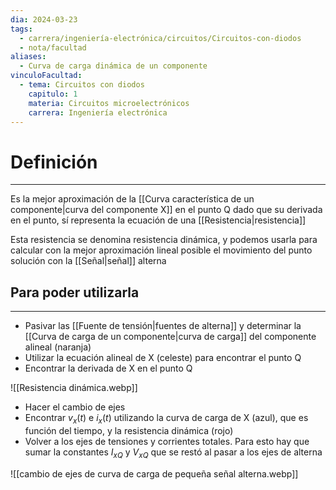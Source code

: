 ```yaml
---
dia: 2024-03-23
tags:
  - carrera/ingeniería-electrónica/circuitos/Circuitos-con-diodos
  - nota/facultad
aliases:
  - Curva de carga dinámica de un componente
vinculoFacultad:
  - tema: Circuitos con diodos
    capitulo: 1
    materia: Circuitos microelectrónicos
    carrera: Ingeniería electrónica
---
```

# Definición
---
Es la mejor aproximación de la [[Curva característica de un componente|curva del componente X]] en el punto Q dado que su derivada en el punto, sí representa la ecuación de una [[Resistencia|resistencia]]

Esta resistencia se denomina resistencia dinámica, y podemos usarla para calcular con la mejor aproximación lineal posible el movimiento del punto solución con la [[Señal|señal]] alterna

## Para poder utilizarla
---
* Pasivar las [[Fuente de tensión|fuentes de alterna]] y determinar la [[Curva de carga de un componente|curva de carga]] del componente alineal (naranja)
* Utilizar la ecuación alineal de X (celeste) para encontrar el punto Q
* Encontrar la derivada de X en el punto Q

![[Resistencia dinámica.webp]]

* Hacer el cambio de ejes
* Encontrar $v_x(t)$ e $i_x(t)$ utilizando la curva de carga de X (azul), que es función del tiempo, y la resistencia dinámica (rojo)
* Volver a los ejes de tensiones y corrientes totales. Para esto hay que sumar la constantes $I_{xQ}$ y $V_{xQ}$ que se restó al pasar a los ejes de alterna

![[cambio de ejes de curva de carga de pequeña señal alterna.webp]]